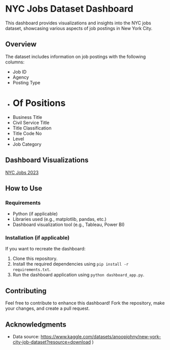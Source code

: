 # NYC Jobs Dataset Dashboard

This dashboard provides visualizations and insights into the NYC jobs dataset, showcasing various aspects of job postings in New York City.

## Overview

The dataset includes information on job postings with the following columns:

- Job ID
- Agency
- Posting Type
- # Of Positions
- Business Title
- Civil Service Title
- Title Classification
- Title Code No
- Level
- Job Category

## Dashboard Visualizations

[NYC Jobs 2023](https://github.com/DhruvilPanchal205/Power-BI-Dashboards/blob/main/NYC%20JOBS/NYC%20JOBS%202023.pdf)

## How to Use

### Requirements

- Python (if applicable)
- Libraries used (e.g., matplotlib, pandas, etc.)
- Dashboard visualization tool (e.g., Tableau, Power BI)

### Installation (if applicable)

If you want to recreate the dashboard:

1. Clone this repository.
2. Install the required dependencies using `pip install -r requirements.txt`.
3. Run the dashboard application using `python dashboard_app.py`.

## Contributing

Feel free to contribute to enhance this dashboard! Fork the repository, make your changes, and create a pull request.


## Acknowledgments

- Data source: [](https://www.kaggle.com/datasets/anoopjohny/new-york-city-job-dataset?resource=download)https://www.kaggle.com/datasets/anoopjohny/new-york-city-job-dataset?resource=download
)
